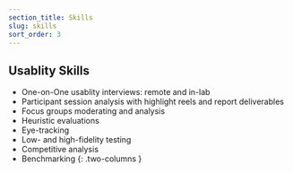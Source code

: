```yaml
---
section_title: Skills
slug: skills
sort_order: 3
---
```


## Usablity Skills

* One-on-One usablity interviews: remote and in-lab
* Participant session analysis with highlight reels and report deliverables
* Focus groups moderating and analysis
* Heuristic evaluations
* Eye-tracking
* Low- and high-fidelity testing
* Competitive analysis
* Benchmarking
{: .two-columns }
